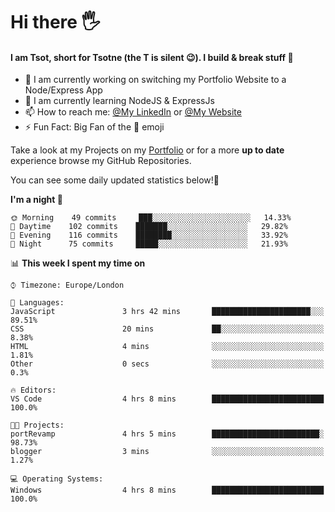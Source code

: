 # Hi there :raised_hand_with_fingers_splayed:
#### I am Tsot, short for Tsotne (the T is silent :wink:). I build & break stuff :space_invader:
- :telescope: I am currently working on switching my Portfolio Website to a Node/Express App
- :seedling: I am currently learning NodeJS & ExpressJs
- :mailbox: How to reach me: [@My LinkedIn](https://www.linkedin.com/in/tsotne-gvadzabia/) or [@My Website](https://tsotnegvadzabia.me/contact)
- :zap: Fun Fact: Big Fan of the :space_invader: emoji

Take a look at my Projects on my [Portfolio](https://tsotnegvadzabia.me/) or for a more **up to date** experience browse my GitHub Repositories.

You can see some daily updated statistics below!:space_invader:
<!--START_SECTION:waka-->
**I'm a night 🦉** 

```text
🌞 Morning    49 commits     ███░░░░░░░░░░░░░░░░░░░░░░   14.33% 
🌆 Daytime    102 commits    ███████░░░░░░░░░░░░░░░░░░   29.82% 
🌃 Evening    116 commits    ████████░░░░░░░░░░░░░░░░░   33.92% 
🌙 Night      75 commits     █████░░░░░░░░░░░░░░░░░░░░   21.93%

```


📊 **This week I spent my time on** 

```text
⌚︎ Timezone: Europe/London

💬 Languages: 
JavaScript               3 hrs 42 mins       ██████████████████████░░░   89.51% 
CSS                      20 mins             ██░░░░░░░░░░░░░░░░░░░░░░░   8.38% 
HTML                     4 mins              ░░░░░░░░░░░░░░░░░░░░░░░░░   1.81% 
Other                    0 secs              ░░░░░░░░░░░░░░░░░░░░░░░░░   0.3%

🔥 Editors: 
VS Code                  4 hrs 8 mins        █████████████████████████   100.0%

🐱‍💻 Projects: 
portRevamp               4 hrs 5 mins        ████████████████████████░   98.73% 
blogger                  3 mins              ░░░░░░░░░░░░░░░░░░░░░░░░░   1.27%

💻 Operating Systems: 
Windows                  4 hrs 8 mins        █████████████████████████   100.0%

```


<!--END_SECTION:waka-->
